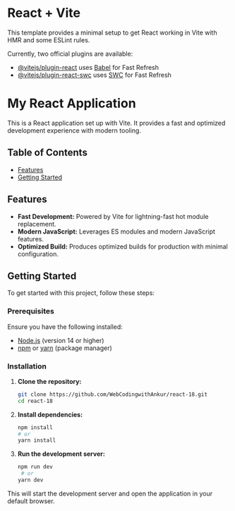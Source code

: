 # React + Vite

This template provides a minimal setup to get React working in Vite with HMR and some ESLint rules.

Currently, two official plugins are available:

- [@vitejs/plugin-react](https://github.com/vitejs/vite-plugin-react/blob/main/packages/plugin-react/README.md) uses [Babel](https://babeljs.io/) for Fast Refresh
- [@vitejs/plugin-react-swc](https://github.com/vitejs/vite-plugin-react-swc) uses [SWC](https://swc.rs/) for Fast Refresh

# My React Application

This is a React application set up with Vite. It provides a fast and optimized development experience with modern tooling.

## Table of Contents

- [Features](#features)
- [Getting Started](#getting-started)


## Features

- **Fast Development:** Powered by Vite for lightning-fast hot module replacement.
- **Modern JavaScript:** Leverages ES modules and modern JavaScript features.
- **Optimized Build:** Produces optimized builds for production with minimal configuration.

## Getting Started

To get started with this project, follow these steps:

### Prerequisites

Ensure you have the following installed:

- [Node.js](https://nodejs.org/) (version 14 or higher)
- [npm](https://www.npmjs.com/) or [yarn](https://yarnpkg.com/) (package manager)

### Installation

1. **Clone the repository:**

   ```bash
   git clone https://github.com/WebCodingwithAnkur/react-18.git
   cd react-18

2. **Install dependencies:**
    ```bash
    npm install
    # or
    yarn install

3. **Run the development server:**
   ```bash
   npm run dev
    # or
   yarn dev
This will start the development server and open the application in your default browser.

